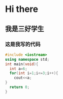 # Hi there
## 我是三好学生
### 这是我写的代码
```c++
#include <iostream>
using namespace std;
int main(void){
  int a=6;
  for(int i=1;i<=3;i++){
    cout<<a;
}
  return 0;
}
```
